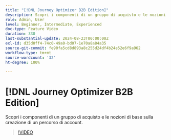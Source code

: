 ```yaml
---
title: "[!DNL Journey Optimizer B2B Edition]"
description: Scopri i componenti di un gruppo di acquisto e le nozioni di base sulla creazione di un percorso di account.
role: Admin, User
level: Beginner, Intermediate, Experienced
doc-type: Feature Video
duration: 330
last-substantial-update: 2024-08-23T00:00:00Z
exl-id: d35d0ff4-74c0-49a0-bd07-1e70a8a84a35
source-git-commit: fe90fa5cd8d893a8c255d24df4b24e52e6f9a962
workflow-type: tm+mt
source-wordcount: '32'
ht-degree: 100%

---
```


# [!DNL Journey Optimizer B2B Edition]

Scopri i componenti di un gruppo di acquisto e le nozioni di base sulla creazione di un percorso di account.

>[!VIDEO](https://video.tv.adobe.com/v/3432054/?learn=on)
